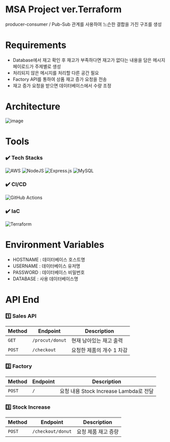 # MSA Project ver.Terraform
producer-consumer / Pub-Sub 관계를 사용하여 느슨한 결합을 가진 구조를 생성 
# Requirements
- Database에서 재고 확인 후 재고가 부족하다면 재고가 없다는 내용을 담은 메시지 페이로드가 주제별로 생성
- 처리되지 않은 메시지를 처리할 다른 공간 필요
- Factory API를 통하여 상품 재고 증가 요청을 전송
- 재고 증가 요청을 받으면 데이터베이스에서 수량 조정 
# Architecture
![image](https://github.com/peachApeach/project3-msa-terraform/assets/106210881/b7e9d4e6-daaf-45fa-a699-f6078f2427d5)
# Tools
### ✔️ Tech Stacks
![AWS](https://img.shields.io/badge/AWS-232F3E.svg?style=for-the-badge&logo=amazon-aws&logoColor=white)
![NodeJS](https://img.shields.io/badge/node.js-6DA55F?style=for-the-badge&logo=node.js&logoColor=white)
![Express.js](https://img.shields.io/badge/express.js-%23404d59.svg?style=for-the-badge&logo=express&logoColor=%2361DAFB)
![MySQL](https://img.shields.io/badge/mysql-%2300f.svg?style=for-the-badge&logo=mysql&logoColor=white)
### ✔️ CI/CD
![GitHub Actions](https://img.shields.io/badge/github%20actions-%232671E5.svg?style=for-the-badge&logo=githubactions&logoColor=white)
### ✔️ IaC
![Terraform](https://img.shields.io/badge/terraform-%235835CC.svg?style=for-the-badge&logo=terraform&logoColor=white)
# Environment Variables
- HOSTNAME : 데이터베이스 호스트명
- USERNAME : 데이터베이스 유저명
- PASSWORD : 데이터베이스 비밀번호
- DATABASE : 사용 데이터베이스명
# API End
### 1️⃣ Sales API
| Method   | Endpoint                                      | Description                              |
| -------- | ---------------------------------------- | ---------------------------------------- |
| `GET`    | `/procut/donut`                             | 현재 남아있는 재고 출력                      |
| `POST`   | `/checkout`                             | 요청한 제품의 개수 1 차감                       |
### 2️⃣ Factory
| Method   | Endpoint                                      | Description                              |
| -------- | ---------------------------------------- | ---------------------------------------- |
| `POST`   | `/`                             | 요청 내용 Stock Increase Lambda로 전달                       |
### 3️⃣ Stock Increase
| Method   | Endpoint                                      | Description                              |
| -------- | ---------------------------------------- | ---------------------------------------- |
| `POST`   | `/checkout/donut`                             | 요청 제품 재고 증량                       |
